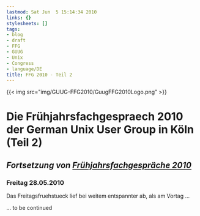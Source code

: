 ```yaml
---
lastmod: Sat Jun  5 15:14:34 2010
links: {}
stylesheets: []
tags:
- blog
- draft
- FFG
- GUUG
- Unix
- Congress
- language/DE
title: FFG 2010 - Teil 2
---
```



{{< img src="img/GUUG-FFG2010/GuugFFG2010Logo.png" >}}
# Die Frühjahrsfachgespraech 2010 der German Unix User Group in Köln (Teil 2)

## *Fortsetzung von [Frühjahrsfachgespräche 2010](Frühjahrsfachgespräche_2010)*


### Freitag 28.05.2010

Das Freitagsfruehstueck lief bei weitem entspannter ab, als am Vortag ...


... to be continued





